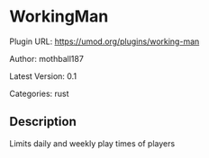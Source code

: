 # WorkingMan

Plugin URL: https://umod.org/plugins/working-man

Author: mothball187

Latest Version: 0.1

Categories: rust

## Description

Limits daily and weekly play times of players
